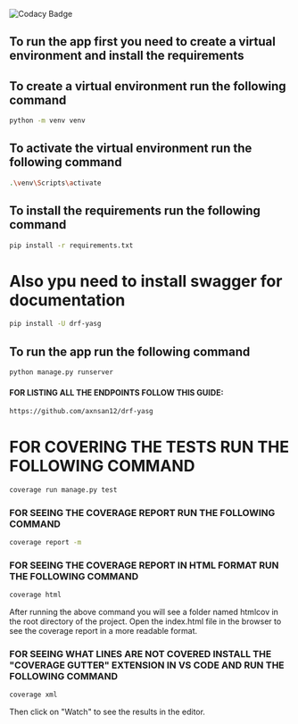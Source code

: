 ![Codacy Badge](https://github.com/rubsuadav/django-react-firebase/actions/workflows/analysis.yml/badge.svg)

## To run the app first you need to create a virtual environment and install the requirements

## To create a virtual environment run the following command

```bash
python -m venv venv
```

## To activate the virtual environment run the following command

```bash
.\venv\Scripts\activate
```

## To install the requirements run the following command

```bash
pip install -r requirements.txt
```

# Also ypu need to install swagger for documentation

```bash
pip install -U drf-yasg
```

## To run the app run the following command

```bash
python manage.py runserver
```

#### FOR LISTING ALL THE ENDPOINTS FOLLOW THIS GUIDE:

```bash
https://github.com/axnsan12/drf-yasg
```

# FOR COVERING THE TESTS RUN THE FOLLOWING COMMAND

```bash
coverage run manage.py test
```

### FOR SEEING THE COVERAGE REPORT RUN THE FOLLOWING COMMAND

```bash
coverage report -m
```

### FOR SEEING THE COVERAGE REPORT IN HTML FORMAT RUN THE FOLLOWING COMMAND

```bash
coverage html
```

After running the above command you will see a folder named htmlcov in the root directory of the project. Open the index.html file in the browser to see the coverage report in a more readable format.

### FOR SEEING WHAT LINES ARE NOT COVERED INSTALL THE "COVERAGE GUTTER" EXTENSION IN VS CODE AND RUN THE FOLLOWING COMMAND

```bash
coverage xml
```

Then click on "Watch" to see the results in the editor.
